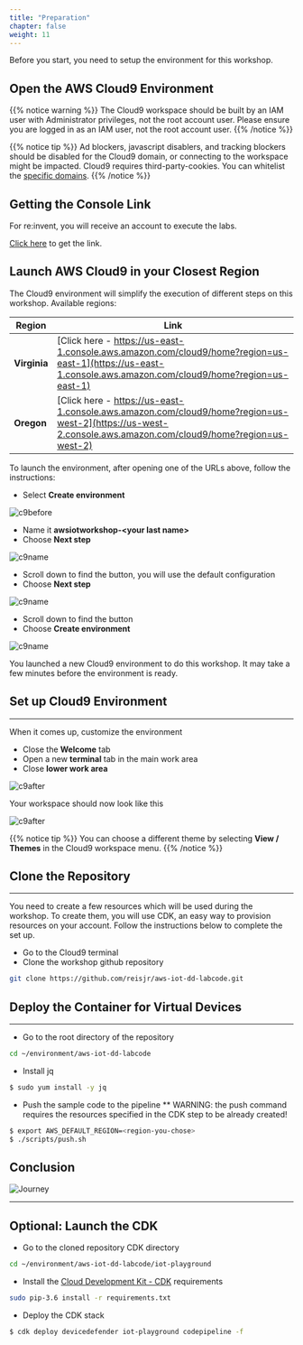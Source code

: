 ```yaml
---
title: "Preparation"
chapter: false
weight: 11
---
```


Before you start, you need to setup the environment for this workshop.

## Open the AWS Cloud9 Environment

{{% notice warning %}}
The Cloud9 workspace should be built by an IAM user with Administrator privileges,
not the root account user. Please ensure you are logged in as an IAM user, not the root
account user.
{{% /notice %}}

{{% notice tip %}}
Ad blockers, javascript disablers, and tracking blockers should be disabled for
the Cloud9 domain, or connecting to the workspace might be impacted.
Cloud9 requires third-party-cookies. You can whitelist the [specific domains](https://docs.aws.amazon.com/cloud9/latest/user-guide/troubleshooting.html#troubleshooting-env-loading).
{{% /notice %}}

## Getting the Console Link

For re:invent, you will receive an account to execute the labs.

[Click here](https://gist.github.com/reisjr/e4efe6063691b811122e0e88fc470fe3) to get the link.

## Launch AWS Cloud9 in your Closest Region

The Cloud9 environment will simplify the execution of different steps on this workshop. Available regions:

 Region | Link
 -------------  | -------------
  **Virginia** | [Click here - https://us-east-1.console.aws.amazon.com/cloud9/home?region=us-east-1](https://us-east-1.console.aws.amazon.com/cloud9/home?region=us-east-1)
  **Oregon**   | [Click here - https://us-east-1.console.aws.amazon.com/cloud9/home?region=us-west-2](https://us-west-2.console.aws.amazon.com/cloud9/home?region=us-west-2)

To launch the environment, after opening one of the URLs above, follow the instructions:

* Select **Create environment**

![c9before](/images/10_create_cloud9.png)

- Name it **awsiotworkshop-\<your last name\>**
- Choose **Next step**

![c9name](/images/10_create_cloud9_name.png)

- Scroll down to find the button, you will use the default configuration
- Choose **Next step**

![c9name](/images/10_create_cloud9_config.png)

- Scroll down to find the button
- Choose **Create environment**

![c9name](/images/10_create_cloud9_review.png)

You launched a new Cloud9 environment to do this workshop. It may take a few minutes before the environment is ready.

## Set up Cloud9 Environment
---

When it comes up, customize the environment 

- Close the **Welcome** tab
- Open a new **terminal** tab in the main work area
- Close **lower work area**

![c9after](/images/10_cloud9_env_setup.png)

Your workspace should now look like this

![c9after](/images/10_cloud9_env_setup_ready.png)

{{% notice tip %}}
You can choose a different theme by selecting **View / Themes** in the Cloud9 workspace menu.
{{% /notice %}}

## Clone the Repository
---
You need to create a few resources which will be used during the workshop. To create them, you will use CDK, an easy way to provision resources on your account. 
Follow the instructions below to complete the set up.

* Go to the Cloud9 terminal
* Clone the workshop github repository

```bash
git clone https://github.com/reisjr/aws-iot-dd-labcode.git
```

## Deploy the Container for Virtual Devices
---
* Go to the root directory of the repository
```bash
cd ~/environment/aws-iot-dd-labcode
```
* Install jq
```bash
$ sudo yum install -y jq
```
* Push the sample code to the pipeline ** WARNING: the push command requires the resources specified in the CDK step to be already created!
```bash
$ export AWS_DEFAULT_REGION=<region-you-chose>
$ ./scripts/push.sh
```

## Conclusion

![Journey](/images/20_iot_journey_01.png)

---
## Optional: Launch the CDK

* Go to the cloned repository CDK directory
```bash
cd ~/environment/aws-iot-dd-labcode/iot-playground
```
* Install the [Cloud Development Kit - CDK](https://docs.aws.amazon.com/pt_br/cdk/latest/guide/getting_started.html) requirements
```bash
sudo pip-3.6 install -r requirements.txt
```

* Deploy the CDK stack
```bash
$ cdk deploy devicedefender iot-playground codepipeline -f
```


